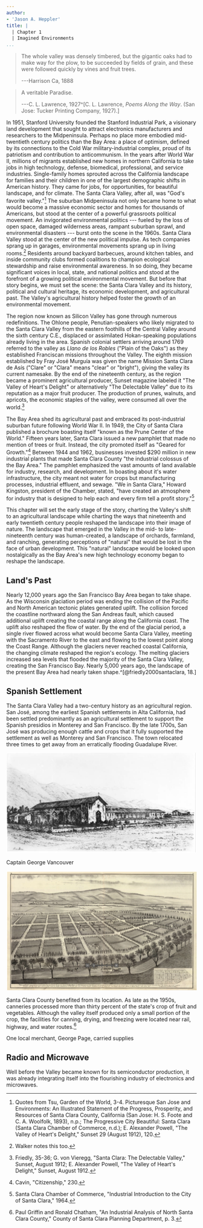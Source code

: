 ```yaml
---
author:
- 'Jason A. Heppler'
title: | 
  | Chapter 1
  | Imagined Environments
...
```


> The whole valley was densely timbered, but the gigantic oaks had to make way
> for the plow, to be succeeded by fields of grain, and these were followed
> quickly by vines and fruit trees.
>
> ---Harrison Ca, 1888

> A veritable Paradise.
>
> ---C. L. Lawrence, 1927^[C. L. Lawrence, *Poems Along the Way*. (San Jose:
> Tucker Printing Company, 1927).]

<!--
Chapter 1 will set the stage for the mid-twentieth century. The chapter will begin by sketching out the three hybrid landscapes that existed in California: the agricultural landscape, the urban landscape, and the industrial landscape. As noted above, these landscapes were conceptual and physical constructions. The chapter will also introduce readers to the history leading up postwar California, and lay the groundwork found in agriculture, mining, and timbering operations that demanded large amounts of water. The chapter will largely be a general look at water in California prior to 1945. Chapter 2 will start a more focused examination of the Valley's history. The rest of the chapter lays out the rest of the groundwork by surveying urban growth and industrial growth, charting the rise of electronics manufacturing in Santa Clara County beginning in the early twentieth century and will end after World War II. This will be key to examining the early industrial work being built up by Stanford University. Chapter 1 brings the story up to the post-agricultural, postwar suburban and industrial development, which will be the primary focus of this dissertation.
-->

<!--
    •   Introduction
    ⁃   The Valley of pre-farms
    ⁃   The Valley of pre-industry
    •   Envisioning the Postwar Metropolis
    ⁃   Boosterism
    ⁃   Development around Stanford, early history in the 1950s (pick back up in Chapter 3)
    ⁃   Residential development
    ⁃   Impact of World War II
-->

In 1951, Stanford University founded the Stanford Industrial Park, a
visionary land development that sought to attract electronics
manufacturers and researchers to the Midpeninsula. Perhaps no place more
embodied mid-twentieth century politics than the Bay Area: a place of
optimism, defined by its connections to the Cold War military-industrial
complex, proud of its patriotism and contribution to anticommunism. In
the years after World War II, millions of migrants established new homes
in northern California to take jobs in high technology, defense,
biomedical, professional, and service industries. Single-family homes
sprouted across the California landscape for families and their children
in one of the largest demographic shifts in American history. They came
for jobs, for opportunities, for beautiful landscape, and for climate.
The Santa Clara Valley, after all, was "God's favorite valley."[^cf1]
The suburban Midpeninsula not only became home to what would become a
massive economic sector and homes for thousands of Americans, but stood
at the center of a powerful grassroots political movement. An
invigorated environmental politics --- fueled by the loss of open space,
damaged wilderness areas, rampant suburban sprawl, and environmental
disasters --- burst onto the scene in the 1960s. Santa Clara Valley
stood at the center of the new political impulse. As tech companies
sprang up in garages, environmental movements sprang up in living
rooms.[^cf2] Residents around backyard barbecues, around kitchen tables,
and inside community clubs formed coalitions to champion ecological
stewardship and raise environmental awareness. In so doing, they became
significant voices in local, state, and national politics and stood at
the forefront of a growing political environmental movement. But before
that story begins, we must set the scene: the Santa Clara Valley and its
history, political and cultural heritage, its economic development, and
agricultural past. The Valley's agricultural history helped foster the
growth of an environmental movement.

The region now known as Silicon Valley has gone through numerous
redefinitions. The Ohlone people, Penutian-speakers who likely migrated
to the Santa Clara Valley from the eastern foothills of the Central
Valley around the sixth century C.E., displaced or assimilated
Hokan-speaking populations already living in the area. Spanish colonial
settlers arriving around 1769 referred to the valley as *Llano de los
Robles* ("Plain of the Oaks") as they established Franciscan missions
throughout the Valley. The eighth mission established by Fray José
Murguía was given the name Mission Santa Clara de Asís ("Clare" or
"Clara" means "clear" or "bright"), giving the valley its current
namesake. By the end of the nineteenth century, as the region became a
prominent agricultural producer, Sunset magazine labeled it "The Valley
of Heart's Delight" or alternatively "The Delectable Valley" due to its
reputation as a major fruit producer. The production of prunes, walnuts,
and apricots, the economic staples of the valley, were consumed all over
the world.[^cf3]

The Bay Area shed its agricultural past and embraced its post-industrial
suburban future following World War II. In 1949, the City of Santa Clara
published a brochure boasting itself "known as the Prune Center of the
World." Fifteen years later, Santa Clara issued a new pamphlet that made
no mention of trees or fruit. Instead, the city promoted itself as
"Geared for Growth."[^cf4] Between 1944 and 1962, businesses invested
\$290 million in new industrial plants that made Santa Clara County "the
industrial colossus of the Bay Area." The pamphlet emphasized the vast
amounts of land available for industry, research, and development. In
boasting about it's water infrastructure, the city meant not water for
crops but manufacturing processes, industrial effluent, and sewage. "We
in Santa Clara," Howard Kingston, president of the Chamber, stated,
"have created an atmosphere for industry that is designed to help each
and every firm tell a profit story."[^cf5]

This chapter will set the early stage of the story, charting the
Valley's shift to an agricultural landscape while charting the ways that
nineteenth and early twentieth century people reshaped the landscape
into their image of nature. The landscape that emerged in the Valley in
the mid- to late-nineteenth century was human-created, a landscape of
orchards, farmland, and ranching, generating perceptions of "natural"
that would be lost in the face of urban development. This "natural"
landscape would be looked upon nostalgically as the Bay Area's new high
technology economy began to reshape the landscape.

## Land's Past

Nearly 12,000 years ago the San Francisco Bay Area began to take shape. 
As the Wisconsin glaciation period was ending the collision of the 
Pacific and North American tectonic plates generated uplift. The 
collision forced the coastline northward along the San Andreas fault, 
which caused additional uplift creating the coastal range along the 
California coast.  The uplift also reshaped the flow of water. By the 
end of the glacial period, a single river flowed across what would 
become Santa Clara Valley, meeting with the Sacramento River to the east 
and flowing to the lowest point along the Coast Range. Although the 
glaciers never reached coastal California, the changing climate reshaped 
the region's ecology. The melting glaciers increased sea levels that 
flooded the majority of the Santa Clara Valley, creating the San 
Francisco Bay. Nearly 5,000 years ago, the landscape of the present Bay 
Area had nearly taken shape.^[@friedly2000santaclara, 18.]

## Spanish Settlement

<!--
Spanish missionaries claimed the Santa Clara Valley has home by the 
early nineteenth century. How the Spanish arranged themselves in the 
valley and the physical form of their communities suggest the ways that 
people related to each other and to the natural surroundings. When 
Spanish missionaries relocated Mission San José three times to get away 
from an erratically flooding Guadalupe River, they were not only 
responding to physical threats to their comfort and security but were 
also banding together to maintain their access to resources, power, and 
community participation. 
-->

The Santa Clara Valley had a two-century history as an agricultural
region. San José, among the earliest Spanish settlements in Alta
California, had been settled predominantly as an agricultural settlement
to support the Spanish presidios in Monterey and San Francisco. By the
late 1700s, San José was producing enough cattle and crops that it fully
supported the settlement as well as Monterey and San Francisco. The town
relocated three times to get away from an erratically flooding Guadalupe
River.

![Mission San Jose by Henry Chapman Ford, ca. 1883. Courtesy of University of Southern California Libraries.](figures/missionsanjose.png)

Captain George Vancouver

![Poplar City.](figures/poplarcity.png)

Santa Clara County benefited from its location. As late as the 1950s,
canneries processed more than thirty percent of the state's crop of
fruit and vegetables. Although the valley itself produced only a small
portion of the crop, the facilities for canning, drying, and freezing
were located near rail, highway, and water routes.[^cf6]

One local merchant, George Page, carried supplies

## Radio and Microwave

Well before the Valley became known for its semiconductor production, it
was already integrating itself into the flourishing industry of
electronics and microwaves.


<!--
This includes industrial activity well before 1945; see Understanding Silicon Valley and the roots of radio and microwave electronics.

Whyte put his hopes in an alliance of farmers and legislators. Farmers joined with agricultural representatives to enact legislation that would protect farmland from development. They sought tax abatements for farmers who abutted subdivisions. Tract homes raised tax assessments on adjacent orchards, but orchards did not provide the massive profits of developments. Without tax abatements, farmers argued, they would be taxed out of business.[^cf7]
-->


[^cf1]: Quotes from Tsu, Garden of the World, 3-4. Picturesque San Jose and Environments: An Illustrated Statement of the Progress, Prosperity, and Resources of Santa Clara County, California (San Jose: H. S. Foote and C. A. Woolfolk, 1893), n.p.; The Progressive City Beautiful: Santa Clara (Santa Clara Chamber of Commerce, n.d.); E. Alexander Powell, "The Valley of Heart's Delight," Sunset 29 (August 1912), 120.

[^cf2]: Walker notes this too.

[^cf3]: Friedly, 35-36; G. von Vieregg, "Santa Clara: The Delectable Valley," Sunset, August 1912; E. Alexander Powell, "The Valley of Heart's Delight," Sunset, August 1912.

[^cf4]: Cavin, "Citizenship," 230.

[^cf5]: Santa Clara Chamber of Commerce, "Industrial Introduction to the City of Santa Clara," 1964.

[^cf6]: Paul Griffin and Ronald Chatham, "An Industrial Analysis of North Santa Clara County," County of Santa Clara Planning Department, p. 3.

[^cf7]: Cavin, 211.

<!--
The region now known as Silicon Valley has gone through numerous
redefinitions. The Ohlone people, Penutian-speakers who likely migrated to the
Valley from the eastern foothills of the Central Valley around the 6th century
CE, displaced or assimilated Hokan-speaking populations already living in the
Valley. Spanish colonial settlers referred to the valley as "Llano de los
Robles" (Plain of the Oaks), a name bestowed on the valley by José Francisco
establishing Franciscan missions in the valley. The eighth mission established
by Father Serra was given the name Mission Santa Clara de Asís ("Clare" or
"Clara" means 'clear' or "bright"). In August 1912, Sunset magazine labeled it
"The Valley of Heart's Delight" or alternatively "The Delectable Valley" due
to its reputation as a fruit producer. The production of prunes, walnuts, and
apricots, the economic staples of the valley, were consumed all over the
world.^[Friedly, 35-36; G. von Vieregg, "Santa Clara: The Delectable Valley,"
*Sunset*, August 1912; E. Alexander Powell, "The Valley of Heart's Delight,"
*Sunset*, August 1912.]

The Bay Area shed its agricultural past and embraced its post-industrial
suburban future following World War II. In 1949, the City of Santa Clara
published a brochure boasting itself "known as the Prune Center of the World."
Fifteen years later, Santa Clara issued a new pamphlet that made no mention of
trees or fruit. Instead, the city promoted itself as "Geared for
Growth."^[Cavin, "Citizenship," 230.] Between 1944 and 1962, businesses
invested \$290 million in new industrial plants that made Santa Clara County
"the industrial colossus of the Bay Area." The pamphlet emphasized the vast
amounts of land available for industry, research, and development. In boasting
about it's water infrastructure, the city meant not water for crops but
manufacturing processes, industrial effluent, and sewage. "We in Santa Clara,"
Howard Kingston, president of the Chamber, stated, "have created an atmosphere
for industry that is designed to help each and every firm tell a profit
story."^[Santa Clara Chamber of Commerce, "Industrial Introduction to the City
of Santa Clara," 1964.]

This chapter will set the early stage of the story, charting the Valley's
agricultural past and its transitioning to an industrial and urban landscape.
The landscape that emerged in the Valley in the mid- to late-nineteenth
century was human-created, a landscape of orchards, farmland, and ranching,
perceptions of "natural" that would be lost in the face of urban development.
This "natural" landscape would be looked upon nostalgically as the Bay Area's
new industrial economy began to reshape the landscape.% Pre-Valley Farms%
Pre-Valley Industry


from Cavin:
> Whyte put his hopes in an alliance of farmers and legislators. Farmers
> joined with agricultural representatives to enact legislation that would
> protect farmland from development. They sought tax abatements for farmers
> who abutted subdivisions. Tract homes raised tax assessments on adjacent
> orchards, but orchards did not provide the massive profits of developments.
> Without tax abatements, farmers argued, they would be taxed out of
> business.^[Cavin, 211.]
-->
